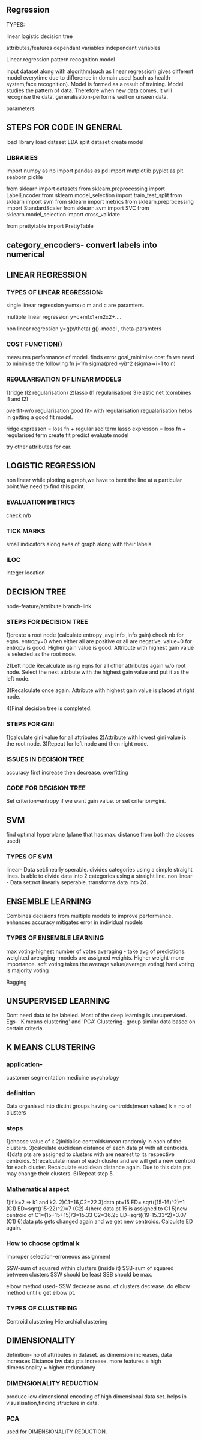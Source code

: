 ## Regression

TYPES:

linear
logistic
decision tree

attributes/features
dependant variables
independant variables

Linear regression
pattern recognition
model

input dataset along with algorithm(such as linear regression) gives different model everytime due to difference in domain used (such as health system,face recognition).
Model is formed as a result of training.
Model studies the pattern of data.
Therefore when new data comes, it will recognise the data.
generalisation-performs well on unseen data.

parameters

## STEPS FOR CODE IN GENERAL

load library
load dataset
EDA
split dataset
create model

### LIBRARIES

import numpy as np
import pandas as pd
import matplotlib.pyplot as plt
seaborn
pickle

from sklearn import datasets
from sklearn.preprocessing import LabelEncoder
from sklearn.model_selection import train_test_split
from sklearn import svm
from sklearn import metrics
from sklearn.preprocessing import StandardScaler
from sklearn.svm import SVC
from sklearn.model_selection import cross_validate

from prettytable import PrettyTable

category_encoders- convert labels into numerical
---
## LINEAR REGRESSION

### TYPES OF LINEAR REGRESSION:

single linear regression
y=mx+c
m and c are paramters.

multiple linear regression
y=c+m1x1+m2x2+....

non linear regression
y=g(x/theta)
g()-model , theta-paramters

### COST FUNCTION()

measures performance of model.
finds error
goal_minimise cost fn
we need to minimise the following fn
j=1/n sigma(predi-yi)^2    (sigma=>i=1 to n)

### REGULARISATION OF LINEAR MODELS

1)ridge (l2 regularisation)
2)lasso (l1 regularisation)
3)elastic net (combines l1 and l2)

overfit-w/o regularisation
good fit- with regularisation
regualarisation helps in getting a good fit model.

ridge expresson = loss fn + regularised term
lasso expresson = loss fn + regularised term
create fit predict evaluate model

try other attributes for car.

## LOGISTIC REGRESSION

non linear
while plotting a graph,we have to bent the line at a particular point.We need to find this point.

### EVALUATION METRICS

check n/b

### TICK MARKS
small indicators along axes of graph along with their labels.

### ILOC
integer location

## DECISION TREE

node-feature/attribute
branch-link

### STEPS FOR DECISION TREE

1)create a root node (calculate entropy ,avg info ,info gain)
  check nb for eqns.
  entropy=0 when either all are positive or all are negative.
  value=0 for entropy is good.
  Higher gain value is good. Attribute with highest gain value is selected as the root node.
  
2)Left node
  Recalculate using eqns for all other attributes again w/o root node.
  Select the next attrbute with the highest gain value and put it as the left node.
  
3)Recalculate once again. Attribute with highest gain value is placed at right node.

4)Final decision tree is completed.

### STEPS FOR GINI

1)calculate gini value for all attributes
2)Attribute with lowest gini value is the root node.
3)Repeat for left node and then right node.

### ISSUES IN DECISION TREE

accuracy first increase then decrease.
overfitting

### CODE FOR DECISION TREE

Set criterion=entropy if we want gain value.
or set criterion=gini.

## SVM

find optimal hyperplane (plane that has max. distance from both the classes used)

### TYPES OF SVM

linear- Data set:linearly sperable.
        divides categories using a simple straight lines.
        Is able to divide data into 2 categories using a straight line.
non linear - Data set:not linearly seperable.
             transforms data into 2d.
           
## ENSEMBLE LEARNING

Combines decisions from multiple models to improve performance.
enhances accuracy
mitigates error in individual models

### TYPES OF ENSEMBLE LEARNING

max voting-highest number of votes
averaging - take avg of predictions.
weighted averaging -models are assigned weights. Higher weight-more importance.
soft voting takes the average value(average voting)
hard voting is majority voting

Bagging

## UNSUPERVISED LEARNING

Dont need data to be labeled.
Most of the deep learning is unsupervised.
Egs- 'K means clustering' and 'PCA'
Clustering- group similar data based on certain criteria.

## K MEANS CLUSTERING

### application-
customer segmentation
medicine
psychology

### definition
Data organised into distint groups having centroids(mean values)
k = no of clusters

### steps
1)choose value of k
2)initialise centroids/mean randomly in each of the clusters.
3)calculate euclidean distance of each data pt with all centroids.
4)data pts are assigned to clusters with are nearest to its respective centroids.
5)recalculate mean of each cluster and we will get a new centroid for each cluster. Recalculate euclidean distance again. Due to this data pts may change their clusters.
6)Repeat step 5.

### Mathematical aspect
1)if k=2 => k1 and k2.
2)C1=16,C2=22
3)data pt=15 
  ED= sqrt((15-16)^2)=1 (C1)
  ED=sqrt((15-22)^2)=7  (C2)
4)here data pt 15 is assigned to C1
5)new centroid of C1=(15+15+15)/3=15.33
                  C2=36.25
  ED=sqrt((19-15.33^2)=3.07 (C1)
6)data pts gets changed again and we get new centroids. Calculste ED again.

### How to choose optimal k

improper selection-erroneous assignment

SSW-sum of squared within clusters (inside it)
SSB-sum of squared between clusters
SSW should be least
SSB should be max.

elbow method used-
SSW decrease as no. of clusters decrease. 
do elbow method until u get elbow pt.

### TYPES OF CLUSTERING

Centroid clustering
Hierarchial clustering

## DIMENSIONALITY

definition-
no of attributes in dataset.
as dimension increases, data increases.Distance bw data pts increase.
more features = high dimensionality = higher redundancy

### DIMENSIONALITY REDUCTION

produce low dimensional encoding of high dimensional data set.
helps in visualisation,finding structure in data.

### PCA

used for DIMENSIONALITY REDUCTION.
